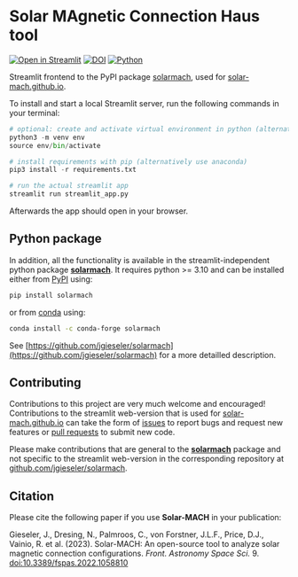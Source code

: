 # Solar MAgnetic Connection Haus tool

[![Open in Streamlit](https://static.streamlit.io/badges/streamlit_badge_black_white.svg)](https://solar-mach.github.io)
  [![DOI](https://zenodo.org/badge/374606976.svg)](https://zenodo.org/badge/latestdoi/374606976)  [![Python](https://img.shields.io/pypi/pyversions/solarmach?style=flat&logo=python)](https://pypi.org/project/solarmach/)

Streamlit frontend to the PyPI package [solarmach](https://pypi.org/project/solarmach/), used for [solar-mach.github.io](https://solar-mach.github.io).

To install and start a local Streamlit server, run the following commands in your terminal:

```python
# optional: create and activate virtual environment in python (alternatively use anaconda)
python3 -m venv env
source env/bin/activate

# install requirements with pip (alternatively use anaconda)
pip3 install -r requirements.txt

# run the actual streamlit app
streamlit run streamlit_app.py 
```

Afterwards the app should open in your browser.

## Python package

In addition, all the functionality is available in the streamlit-independent python package [**solarmach**](https://github.com/jgieseler/solarmach). It requires python >= 3.10 and can be installed either from [PyPI](https://pypi.org/project/solarmach/) using:

``` bash
pip install solarmach
```

or from [conda](https://anaconda.org/conda-forge/solarmach/) using:

``` bash
conda install -c conda-forge solarmach
```

See [https://github.com/jgieseler/solarmach](https://github.com/jgieseler/solarmach) for a more detailled description.

## Contributing

Contributions to this project are very much welcome and encouraged! Contributions to the streamlit web-version that is used for [solar-mach.github.io](https://solar-mach.github.io) can take the form of [issues](https://github.com/jgieseler/Solar-MACH/issues) to report bugs and request new features or [pull requests](https://github.com/jgieseler/Solar-MACH/pulls) to submit new code. 

Please make contributions that are general to the [**solarmach**](https://github.com/jgieseler/solarmach) package and not specific to the streamlit web-version in the corresponding repository at [github.com/jgieseler/solarmach](https://github.com/jgieseler/solarmach/).

## Citation

Please cite the following paper if you use **Solar-MACH** in your publication:

Gieseler, J., Dresing, N., Palmroos, C., von Forstner, J.L.F., Price, D.J., Vainio, R. et al. (2023).
Solar-MACH: An open-source tool to analyze solar magnetic connection configurations. *Front. Astronomy Space Sci.* 9. [doi:10.3389/fspas.2022.1058810](https://doi.org/10.3389/fspas.2022.1058810)
